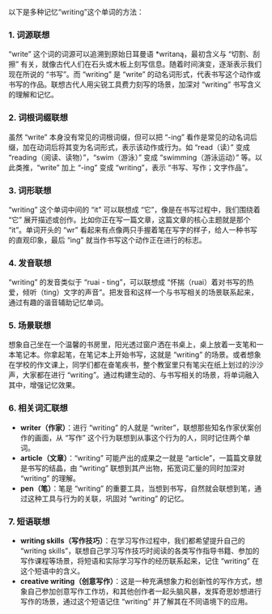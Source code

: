 以下是多种记忆“writing”这个单词的方法：

### 1. 词源联想
“write” 这个词的词源可以追溯到原始日耳曼语 *writaną，最初含义与 “切割、刮擦” 有关，就像古代人们在石头或木板上刻写信息。随着时间演变，逐渐表示我们现在所说的 “书写”。而 “writing” 是 “write” 的动名词形式，代表书写这个动作或书写的作品。联想古代人用尖锐工具费力刻写的场景，加深对 “writing” 书写含义的理解和记忆。

### 2. 词根词缀联想
虽然 “write” 本身没有常见的词根词缀，但可以把 “-ing” 看作是常见的动名词后缀，加在动词后将其变为名词形式，表示该动作或行为。如 “read（读）” 变成 “reading（阅读、读物）”，“swim（游泳）” 变成 “swimming（游泳运动）” 等。以此类推，“write” 加上 “-ing” 变成 “writing”，表示 “书写、写作；文字作品”。

### 3. 词形联想
“writing” 这个单词中间的 “it” 可以联想成 “它”，像是在书写过程中，我们围绕着 “它” 展开描述或创作。比如你正在写一篇文章，这篇文章的核心主题就是那个 “it”。单词开头的 “wr” 看起来有点像两只手握着笔在写字的样子，给人一种书写的直观印象，最后 “ing” 就当作书写这个动作正在进行的标志。

### 4. 发音联想
“writing” 的发音类似于 “ruai - ting”，可以联想成 “怀揣（ruai）着对书写的热爱，倾听（ting）文字的声音”。把发音和这样一个与书写相关的场景联系起来，通过有趣的谐音辅助记忆单词。

### 5. 场景联想
想象自己坐在一个温馨的书房里，阳光透过窗户洒在书桌上，桌上放着一支笔和一本笔记本。你拿起笔，在笔记本上开始书写，这就是 “writing” 的场景。或者想象在学校的作文课上，同学们都在奋笔疾书，整个教室里只有笔尖在纸上划过的沙沙声，大家都在进行 “writing”。通过构建生动的、与书写相关的场景，将单词融入其中，增强记忆效果。

### 6. 相关词汇联想
 - **writer（作家）**：进行 “writing” 的人就是 “writer”，联想那些知名作家伏案创作的画面，从 “写作” 这个行为联想到从事这个行为的人，同时记住两个单词。
 - **article（文章）**：“writing” 可能产出的成果之一就是 “article”，一篇篇文章就是书写的结晶，由 “writing” 联想到其产出物，拓宽词汇量的同时加深对 “writing” 的理解。
 - **pen（笔）**：笔是 “writing” 的重要工具，当想到书写，自然就会联想到笔，通过这种工具与行为的关联，巩固对 “writing” 的记忆。

### 7. 短语联想
 - **writing skills（写作技巧）**：在学习写作过程中，我们都希望提升自己的 “writing skills”，联想自己学习写作技巧时阅读的各类写作指导书籍、参加的写作课程等场景，将短语和实际学习写作的经历联系起来，记住 “writing” 在这个短语中的含义。
 - **creative writing（创意写作）**：这是一种充满想象力和创新性的写作方式，想象自己参加创意写作工作坊，和其他创作者一起头脑风暴，发挥奇思妙想进行写作的场景，通过这个短语记住 “writing” 并了解其在不同语境下的应用。 